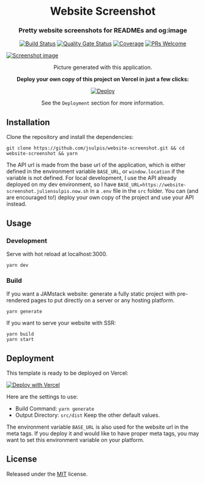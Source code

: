 <span align="center">
  
<h1>Website Screenshot</h1>
<h3>Pretty website screenshots for READMEs and og:image</h3>

<p>
  
[![Build Status](https://travis-ci.org/jsulpis/website-screenshot.svg?branch=master)](https://travis-ci.org/jsulpis/website-screenshot)
[![Quality Gate Status](https://sonarcloud.io/api/project_badges/measure?project=website-screenshot&metric=alert_status)](https://sonarcloud.io/dashboard?id=website-screenshot)
[![Coverage](https://sonarcloud.io/api/project_badges/measure?project=website-screenshot&metric=coverage)](https://sonarcloud.io/dashboard?id=website-screenshot)
[![PRs Welcome](https://img.shields.io/badge/PRs-welcome-brightgreen.svg)](http://makeapullrequest.com)
</p>

<a href="https://website-screenshot.now.sh">
  <img class="repo-preview" src="https://raw.githubusercontent.com/jsulpis/website-screenshot/master/preview.png" alt="Screenshot image"/>
</a>

<p>Picture generated with this application.</p>

**Deploy your own copy of this project on Vercel in just a few clicks:**

[![Deploy](https://vercel.com/button)](https://vercel.com/import/project?template=https://github.com/jsulpis/website-screenshot)

See the `Deployment` section for more information.

</span>

## Installation

Clone the repository and install the dependencies:

```shell
git clone https://github.com/jsulpis/website-screenshot.git && cd website-screenshot && yarn
```

The API url is made from the base url of the application, which is either defined in the environment variable `BASE_URL`, or `window.location` if the variable is not defined. For local development, I use the API already deployed on my dev environment, so I have `BASE_URL=https://website-screenshot.juliensulpis.now.sh` in a `.env` file in the `src` folder. You can (and are encouraged to!) deploy your own copy of the project and use your API instead.

## Usage

### Development

Serve with hot reload at localhost:3000.

```
yarn dev
```

### Build

If you want a JAMstack website: generate a fully static project with pre-rendered pages to put directly on a server or any hosting platform.

```
yarn generate
```

If you want to serve your website with SSR:

```
yarn build
yarn start
```

## Deployment

This template is ready to be deployed on Vercel:

[![Deploy with Vercel](https://vercel.com/button)](https://vercel.com/import/project?template=https://github.com/jsulpis/website-screenshot)

Here are the settings to use:

- Build Command: `yarn generate`
- Output Directory: `src/dist`
  Keep the other default values.

The environment variable `BASE_URL` is also used for the website url in the meta tags. If you deploy it and would like to have proper meta tags, you may want to set this environment variable on your platform.

## License

Released under the [MIT](https://github.com/jsulpis/website-screenshot/blob/master/LICENSE) license.
